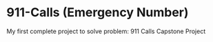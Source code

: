 # 911-Calls (Emergency Number)
My first complete project to solve problem: 911 Calls Capstone Project
